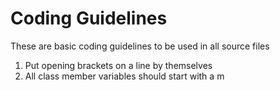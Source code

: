 # Coding Guidelines #

These are basic coding guidelines to be used in all source files

  1. Put opening brackets on a line by themselves
  1. All class member variables should start with a m